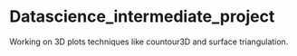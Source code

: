 # Datascience_intermediate_project
Working on 3D plots techniques like countour3D and surface triangulation.
